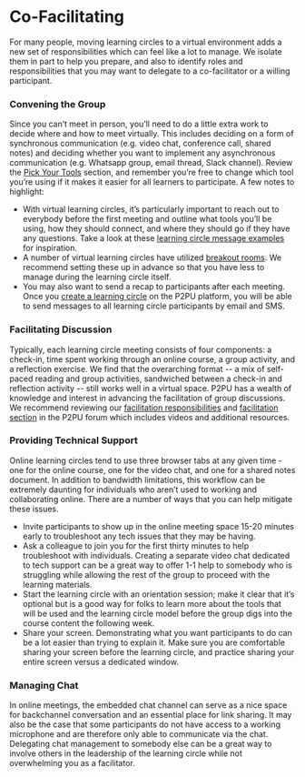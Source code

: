 # Co-Facilitating

For many people, moving learning circles to a virtual environment adds a new set of responsibilities which can feel like a lot to manage. We isolate them in part to help you prepare, and also to identify roles and responsibilities that you may want to delegate to a co-facilitator or a willing participant.

### Convening the Group 

Since you can’t meet in person, you’ll need to do a little extra work to decide where and how to meet virtually. This includes deciding on a form of synchronous communication \(e.g. video chat, conference call, shared notes\) and deciding whether you want to implement any asynchronous communication \(e.g. Whatsapp group, email thread, Slack channel\). Review the [Pick Your Tools](https://docs.google.com/document/d/1l5Y96YTPbXay1iDgKiFoD-uA2AixvJNt3a380L0yOWc/edit#heading=h.2jjrsjmq2kky) section, and remember you’re free to change which tool you’re using if it makes it easier for all learners to participate. A few notes to highlight:

* With virtual learning circles, it’s particularly important to reach out to everybody before the first meeting and outline what tools you’ll be using, how they should connect, and where they should go if they have any questions. Take a look at these [learning circle message examples](https://community.p2pu.org/t/promotional-email-messaging-examples/4503) for inspiration.
* A number of virtual learning circles have utilized [breakout rooms](https://docs.google.com/document/d/1l5Y96YTPbXay1iDgKiFoD-uA2AixvJNt3a380L0yOWc/edit#heading=h.zfy3senzr3r). We recommend setting these up in advance so that you have less to manage during the learning circle itself.
* You may also want to send a recap to participants after each meeting. Once you [create a learning circle](https://docs.google.com/document/d/1l5Y96YTPbXay1iDgKiFoD-uA2AixvJNt3a380L0yOWc/edit#heading=h.1n4i85girde2) on the P2PU platform, you will be able to send messages to all learning circle participants by email and SMS.

### Facilitating Discussion 

Typically, each learning circle meeting consists of four components: a check-in, time spent working through an online course, a group activity, and a reflection exercise. We find that the overarching format -- a mix of self-paced reading and group activities, sandwiched between a check-in and reflection activity -- still works well in a virtual space. P2PU has a wealth of knowledge and interest in advancing the facilitation of group discussions. We recommend reviewing our [facilitation responsibilities](https://p2pu.github.io/learning-about-learning-circles/modules/facilitation/read-&-watch/) and [facilitation section](https://community.p2pu.org/c/learning-circles/facilitation) in the P2PU forum which includes videos and additional resources.

### Providing Technical Support

Online learning circles tend to use three browser tabs at any given time - one for the online course, one for the video chat, and one for a shared notes document. In addition to bandwidth limitations, this workflow can be extremely daunting for individuals who aren’t used to working and collaborating online. There are a number of ways that you can help mitigate these issues.

* Invite participants to show up in the online meeting space 15-20 minutes early to troubleshoot any tech issues that they may be having.
* Ask a colleague to join you for the first thirty minutes to help troubleshoot with individuals. Creating a separate video chat dedicated to tech support can be a great way to offer 1-1 help to somebody who is struggling while allowing the rest of the group to proceed with the learning materials.
* Start the learning circle with an orientation session; make it clear that it’s optional but is a good way for folks to learn more about the tools that will be used and the learning circle model before the group digs into the course content the following week.
* Share your screen. Demonstrating what you want participants to do can be a lot easier than trying to explain it. Make sure you are comfortable sharing your screen before the learning circle, and practice sharing your entire screen versus a dedicated window. 

### Managing Chat

In online meetings, the embedded chat channel can serve as a nice space for backchannel conversation and an essential place for link sharing. It may also be the case that some participants do not have access to a working microphone and are therefore only able to communicate via the chat. Delegating chat management to somebody else can be a great way to involve others in the leadership of the learning circle while not overwhelming you as a facilitator.  


